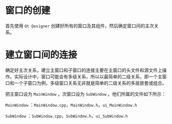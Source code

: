 # 窗口的创建

首先使用 `Qt Designer` 创建好所有的窗口及其组件，然后确定窗口间的主次关系。

# 建立窗口间的连接

确定好主次关系，建立主窗口和子窗口的连接主要在主窗口的头文件和源文件上操作。实际设计中，窗口可能会有多级关系，所以以最简单的二级关系，即一个主窗口和一个子窗口为例，多级窗口关系无非就是简单的二级关系的多层嵌套或组合。

把主窗口设为 `MainWindow` ，次窗口设为 `SubWindow` 。他们所属的文件如下所示：

`MainWindow` ：`MainWindow.cpp`，`MainWindow.h`，`ui_MainWindow.h`

`SubWindow` ：`SubWindow.cpp`，`SubWindow.h`，`ui_SubWindow.h`